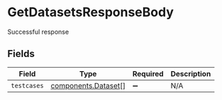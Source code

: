 # GetDatasetsResponseBody

Successful response


## Fields

| Field                                                      | Type                                                       | Required                                                   | Description                                                |
| ---------------------------------------------------------- | ---------------------------------------------------------- | ---------------------------------------------------------- | ---------------------------------------------------------- |
| `testcases`                                                | [components.Dataset](../../models/components/dataset.md)[] | :heavy_minus_sign:                                         | N/A                                                        |
